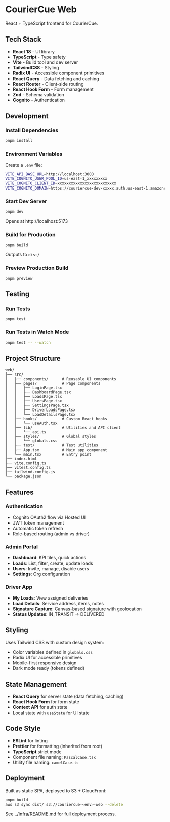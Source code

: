 # CourierCue Web

React + TypeScript frontend for CourierCue.

## Tech Stack

- **React 18** - UI library
- **TypeScript** - Type safety
- **Vite** - Build tool and dev server
- **TailwindCSS** - Styling
- **Radix UI** - Accessible component primitives
- **React Query** - Data fetching and caching
- **React Router** - Client-side routing
- **React Hook Form** - Form management
- **Zod** - Schema validation
- **Cognito** - Authentication

## Development

### Install Dependencies

```bash
pnpm install
```

### Environment Variables

Create a `.env` file:

```bash
VITE_API_BASE_URL=http://localhost:3000
VITE_COGNITO_USER_POOL_ID=us-east-1_xxxxxxxxx
VITE_COGNITO_CLIENT_ID=xxxxxxxxxxxxxxxxxxxxxxxxxx
VITE_COGNITO_DOMAIN=https://couriercue-dev-xxxxx.auth.us-east-1.amazoncognito.com
```

### Start Dev Server

```bash
pnpm dev
```

Opens at http://localhost:5173

### Build for Production

```bash
pnpm build
```

Outputs to `dist/`

### Preview Production Build

```bash
pnpm preview
```

## Testing

### Run Tests

```bash
pnpm test
```

### Run Tests in Watch Mode

```bash
pnpm test -- --watch
```

## Project Structure

```
web/
├── src/
│   ├── components/      # Reusable UI components
│   ├── pages/           # Page components
│   │   ├── LoginPage.tsx
│   │   ├── DashboardPage.tsx
│   │   ├── LoadsPage.tsx
│   │   ├── UsersPage.tsx
│   │   ├── SettingsPage.tsx
│   │   ├── DriverLoadsPage.tsx
│   │   └── LoadDetailsPage.tsx
│   ├── hooks/           # Custom React hooks
│   │   └── useAuth.tsx
│   ├── lib/             # Utilities and API client
│   │   └── api.ts
│   ├── styles/          # Global styles
│   │   └── globals.css
│   ├── test/            # Test utilities
│   ├── App.tsx          # Main app component
│   └── main.tsx         # Entry point
├── index.html
├── vite.config.ts
├── vitest.config.ts
├── tailwind.config.js
└── package.json
```

## Features

### Authentication

- Cognito OAuth2 flow via Hosted UI
- JWT token management
- Automatic token refresh
- Role-based routing (admin vs driver)

### Admin Portal

- **Dashboard**: KPI tiles, quick actions
- **Loads**: List, filter, create, update loads
- **Users**: Invite, manage, disable users
- **Settings**: Org configuration

### Driver App

- **My Loads**: View assigned deliveries
- **Load Details**: Service address, items, notes
- **Signature Capture**: Canvas-based signature with geolocation
- **Status Updates**: IN_TRANSIT → DELIVERED

## Styling

Uses Tailwind CSS with custom design system:

- Color variables defined in `globals.css`
- Radix UI for accessible primitives
- Mobile-first responsive design
- Dark mode ready (tokens defined)

## State Management

- **React Query** for server state (data fetching, caching)
- **React Hook Form** for form state
- **Context API** for auth state
- Local state with `useState` for UI state

## Code Style

- **ESLint** for linting
- **Prettier** for formatting (inherited from root)
- **TypeScript** strict mode
- Component file naming: `PascalCase.tsx`
- Utility file naming: `camelCase.ts`

## Deployment

Built as static SPA, deployed to S3 + CloudFront:

```bash
pnpm build
aws s3 sync dist/ s3://couriercue-<env>-web --delete
```

See [../infra/README.md](../infra/README.md) for full deployment process.
